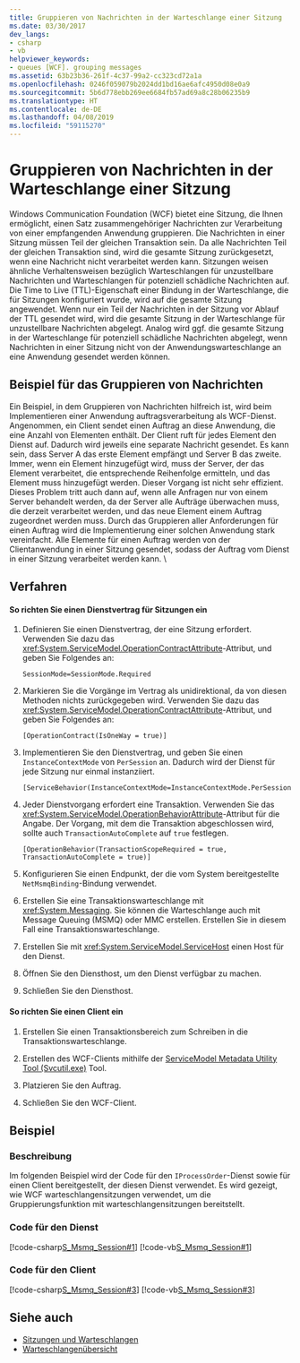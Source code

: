 ```yaml
---
title: Gruppieren von Nachrichten in der Warteschlange einer Sitzung
ms.date: 03/30/2017
dev_langs:
- csharp
- vb
helpviewer_keywords:
- queues [WCF]. grouping messages
ms.assetid: 63b23b36-261f-4c37-99a2-cc323cd72a1a
ms.openlocfilehash: 0246f059079b2024dd1bd16ae6afc4950d08e0a9
ms.sourcegitcommit: 5b6d778ebb269ee6684fb57ad69a8c28b06235b9
ms.translationtype: HT
ms.contentlocale: de-DE
ms.lasthandoff: 04/08/2019
ms.locfileid: "59115270"
---
```

# <a name="grouping-queued-messages-in-a-session"></a>Gruppieren von Nachrichten in der Warteschlange einer Sitzung
Windows Communication Foundation (WCF) bietet eine Sitzung, die Ihnen ermöglicht, einen Satz zusammengehöriger Nachrichten zur Verarbeitung von einer empfangenden Anwendung gruppieren. Die Nachrichten in einer Sitzung müssen Teil der gleichen Transaktion sein. Da alle Nachrichten Teil der gleichen Transaktion sind, wird die gesamte Sitzung zurückgesetzt, wenn eine Nachricht nicht verarbeitet werden kann. Sitzungen weisen ähnliche Verhaltensweisen bezüglich Warteschlangen für unzustellbare Nachrichten und Warteschlangen für potenziell schädliche Nachrichten auf. Die Time to Live (TTL)-Eigenschaft einer Bindung in der Warteschlange, die für Sitzungen konfiguriert wurde, wird auf die gesamte Sitzung angewendet. Wenn nur ein Teil der Nachrichten in der Sitzung vor Ablauf der TTL gesendet wird, wird die gesamte Sitzung in der Warteschlange für unzustellbare Nachrichten abgelegt. Analog wird ggf. die gesamte Sitzung in der Warteschlange für potenziell schädliche Nachrichten abgelegt, wenn Nachrichten in einer Sitzung nicht von der Anwendungswarteschlange an eine Anwendung gesendet werden können.  
  
## <a name="message-grouping-example"></a>Beispiel für das Gruppieren von Nachrichten  
 Ein Beispiel, in dem Gruppieren von Nachrichten hilfreich ist, wird beim Implementieren einer Anwendung auftragsverarbeitung als WCF-Dienst. Angenommen, ein Client sendet einen Auftrag an diese Anwendung, die eine Anzahl von Elementen enthält. Der Client ruft für jedes Element den Dienst auf. Dadurch wird jeweils eine separate Nachricht gesendet. Es kann sein, dass Server A das erste Element empfängt und Server B das zweite. Immer, wenn ein Element hinzugefügt wird, muss der Server, der das Element verarbeitet, die entsprechende Reihenfolge ermitteln, und das Element muss hinzugefügt werden. Dieser Vorgang ist nicht sehr effizient. Dieses Problem tritt auch dann auf, wenn alle Anfragen nur von einem Server behandelt werden, da der Server alle Aufträge überwachen muss, die derzeit verarbeitet werden, und das neue Element einem Auftrag zugeordnet werden muss. Durch das Gruppieren aller Anforderungen für einen Auftrag wird die Implementierung einer solchen Anwendung stark vereinfacht. Alle Elemente für einen Auftrag werden von der Clientanwendung in einer Sitzung gesendet, sodass der Auftrag vom Dienst in einer Sitzung verarbeitet werden kann. \  
  
## <a name="procedures"></a>Verfahren  
  
#### <a name="to-set-up-a-service-contract-to-use-sessions"></a>So richten Sie einen Dienstvertrag für Sitzungen ein  
  
1.  Definieren Sie einen Dienstvertrag, der eine Sitzung erfordert. Verwenden Sie dazu das <xref:System.ServiceModel.OperationContractAttribute>-Attribut, und geben Sie Folgendes an:  
  
    ```  
    SessionMode=SessionMode.Required  
    ```  
  
2.  Markieren Sie die Vorgänge im Vertrag als unidirektional, da von diesen Methoden nichts zurückgegeben wird. Verwenden Sie dazu das <xref:System.ServiceModel.OperationContractAttribute>-Attribut, und geben Sie Folgendes an:  
  
    ```  
    [OperationContract(IsOneWay = true)]  
    ```  
  
3.  Implementieren Sie den Dienstvertrag, und geben Sie einen `InstanceContextMode` von `PerSession` an. Dadurch wird der Dienst für jede Sitzung nur einmal instanziiert.  
  
    ```  
    [ServiceBehavior(InstanceContextMode=InstanceContextMode.PerSession)]  
    ```  
  
4.  Jeder Dienstvorgang erfordert eine Transaktion. Verwenden Sie das <xref:System.ServiceModel.OperationBehaviorAttribute>-Attribut für die Angabe. Der Vorgang, mit dem die Transaktion abgeschlossen wird, sollte auch `TransactionAutoComplete` auf `true` festlegen.  
  
    ```  
    [OperationBehavior(TransactionScopeRequired = true, TransactionAutoComplete = true)]   
    ```  
  
5.  Konfigurieren Sie einen Endpunkt, der die vom System bereitgestellte `NetMsmqBinding`-Bindung verwendet.  
  
6.  Erstellen Sie eine Transaktionswarteschlange mit <xref:System.Messaging>. Sie können die Warteschlange auch mit Message Queuing (MSMQ) oder MMC erstellen. Erstellen Sie in diesem Fall eine Transaktionswarteschlange.  
  
7.  Erstellen Sie mit <xref:System.ServiceModel.ServiceHost> einen Host für den Dienst.  
  
8.  Öffnen Sie den Diensthost, um den Dienst verfügbar zu machen.  
  
9. Schließen Sie den Diensthost.  
  
#### <a name="to-set-up-a-client"></a>So richten Sie einen Client ein  
  
1.  Erstellen Sie einen Transaktionsbereich zum Schreiben in die Transaktionswarteschlange.  
  
2.  Erstellen des WCF-Clients mithilfe der [ServiceModel Metadata Utility Tool (Svcutil.exe)](../../../../docs/framework/wcf/servicemodel-metadata-utility-tool-svcutil-exe.md) Tool.  
  
3.  Platzieren Sie den Auftrag.  
  
4.  Schließen Sie den WCF-Client.  
  
## <a name="example"></a>Beispiel  
  
### <a name="description"></a>Beschreibung  
 Im folgenden Beispiel wird der Code für den `IProcessOrder`-Dienst sowie für einen Client bereitgestellt, der diesen Dienst verwendet. Es wird gezeigt, wie WCF warteschlangensitzungen verwendet, um die Gruppierungsfunktion mit warteschlangensitzungen bereitstellt.  
  
### <a name="code-for-the-service"></a>Code für den Dienst  
 [!code-csharp[S_Msmq_Session#1](../../../../samples/snippets/csharp/VS_Snippets_CFX/s_msmq_session/cs/service.cs#1)]
 [!code-vb[S_Msmq_Session#1](../../../../samples/snippets/visualbasic/VS_Snippets_CFX/s_msmq_session/vb/service.vb#1)]  

### <a name="code-for-the-client"></a>Code für den Client  
 [!code-csharp[S_Msmq_Session#3](../../../../samples/snippets/csharp/VS_Snippets_CFX/s_msmq_session/cs/client.cs#3)]
 [!code-vb[S_Msmq_Session#3](../../../../samples/snippets/visualbasic/VS_Snippets_CFX/s_msmq_session/vb/client.vb#3)]  

## <a name="see-also"></a>Siehe auch

- [Sitzungen und Warteschlangen](../../../../docs/framework/wcf/samples/sessions-and-queues.md)
- [Warteschlangenübersicht](../../../../docs/framework/wcf/feature-details/queues-overview.md)
